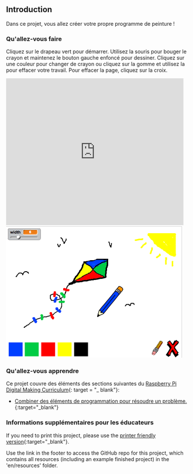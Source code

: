 ## Introduction

Dans ce projet, vous allez créer votre propre programme de peinture !

### Qu'allez-vous faire

Cliquez sur le drapeau vert pour démarrer. Utilisez la souris pour bouger le crayon et maintenez le bouton gauche enfoncé pour dessiner. Cliquez sur une couleur pour changer de crayon ou cliquez sur la gomme et utilisez la pour effacer votre travail. Pour effacer la page, cliquez sur la croix.

<div class="scratch-preview">
  <iframe allowtransparency="true" width="485" height="402" src="https://scratch.mit.edu/projects/embed/63473366/?autostart=false" frameborder="0"></iframe>
  <img src="images/paint-final.png">
</div>

### Qu'allez-vous apprendre

Ce projet couvre des éléments des sections suivantes du [Raspberry Pi Digital Making Curriculum](http://rpf.io/curriculum){: target = "_ blank"}:

+ [Combiner des éléments de programmation pour résoudre un problème.](https://www.raspberrypi.org/curriculum/programming/builder){:target="_blank"}

### Informations supplémentaires pour les éducateurs

If you need to print this project, please use the [printer friendly version](https://projects.raspberrypi.org/en/projects/paint-box/print){:target="_blank"}.

Use the link in the footer to access the GitHub repo for this project, which contains all resources (including an example finished project) in the 'en/resources' folder.